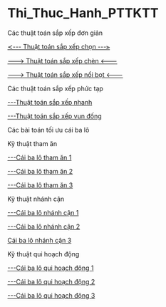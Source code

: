 # Thi_Thuc_Hanh_PTTKTT

Các thuật toán sắp xếp đơn giản


[ ≺---  Thuật toán sắp xếp chọn  ---⫸ ](https://github.com/NguyenHuuNhan1912/Thi_Thuc_Hanh_PTTKTT/blob/master/Sorting_Algorithms/seletionSort.cpp)


[---> Thuật toán sắp xếp chèn <---](https://github.com/NguyenHuuNhan1912/Thi_Thuc_Hanh_PTTKTT/blob/master/Sorting_Algorithms/insertionSort.cpp)


[---> Thuật toán sắp xếp nổi bọt <---](https://github.com/NguyenHuuNhan1912/Thi_Thuc_Hanh_PTTKTT/blob/master/Sorting_Algorithms/bubbleSort.cpp)


Các thuật toán sắp xếp phức tạp


[---Thuật toán sắp xếp nhanh](//github.com/NguyenHuuNhan1912/Thi_Thuc_Hanh_PTTKTT/blob/master/Sorting_Algorithms/quickSort.cpp)


[---Thuật toán sắp xếp vun đống](https://github.com/NguyenHuuNhan1912/Thi_Thuc_Hanh_PTTKTT/blob/master/Sorting_Algorithms/heapSort.cpp)


Các bài toán tối ưu cái ba lô


Kỹ thuật tham ăn


[---Cái ba lô tham ăn 1](https://github.com/NguyenHuuNhan1912/Thi_Thuc_Hanh_PTTKTT/blob/master/CaiBaLo_Algorithms/CaiBaLo1.cpp)


[---Cái ba lô tham ăn 2](https://github.com/NguyenHuuNhan1912/Thi_Thuc_Hanh_PTTKTT/blob/master/CaiBaLo_Algorithms/CaiBaLo2.cpp)


[---Cái ba lô tham ăn 3](https://github.com/NguyenHuuNhan1912/Thi_Thuc_Hanh_PTTKTT/blob/master/CaiBaLo_Algorithms/CaiBaLo3.cpp)


Kỹ thuật nhánh cận


[---Cái ba lô nhánh cận 1](https://github.com/NguyenHuuNhan1912/Thi_Thuc_Hanh_PTTKTT/blob/master/CaiBaLo_Algorithms/CBL_Nhanh_Can_1.cpp)


[---Cái ba lô nhánh cận 2](https://github.com/NguyenHuuNhan1912/Thi_Thuc_Hanh_PTTKTT/blob/master/CaiBaLo_Algorithms/CBL_Nhanh_Can_2.cpp)


[Cái ba lô nhánh cận 3](https://github.com/NguyenHuuNhan1912/Thi_Thuc_Hanh_PTTKTT/blob/master/CaiBaLo_Algorithms/CBL_Nhanh_Can_3.cpp)


Kỹ thuật qui hoạch động


[---Cái ba lô qui hoạch động 1](https://github.com/NguyenHuuNhan1912/Thi_Thuc_Hanh_PTTKTT/blob/master/CaiBaLo_Algorithms/CBL1_QHD.cpp)


[---Cái ba lô qui hoạch động 2](https://github.com/NguyenHuuNhan1912/Thi_Thuc_Hanh_PTTKTT/blob/master/CaiBaLo_Algorithms/CBL2_QHD.cpp)


[---Cái ba lô qui hoạch động 3](https://github.com/NguyenHuuNhan1912/Thi_Thuc_Hanh_PTTKTT/blob/master/CaiBaLo_Algorithms/CBL3_QHD.cpp)
 
